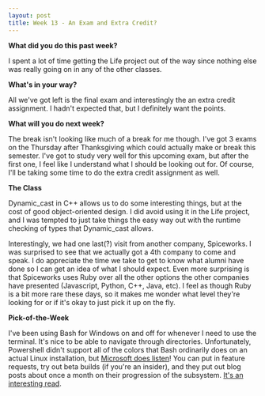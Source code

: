 ```yaml
---
layout: post
title: Week 13 - An Exam and Extra Credit?
---
```


**What did you do this past week?**

I spent a lot of time getting the Life project out of the way since nothing else was really going on in any of the other classes.

**What's in your way?**

All we've got left is the final exam and interestingly the an extra credit assignment. I hadn't expected that, but I definitely want the points.

**What will you do next week?**

The break isn't looking like much of a break for me though. I've got 3 exams on the Thursday after Thanksgiving which could actually make or break this semester. I've got to study very well for this upcoming exam, but after the first one, I feel like I understand what I should be looking out for. Of course, I'll be taking some time to do the extra credit assignment as well.

**The Class**

Dynamic_cast in C++ allows us to do some interesting things, but at the cost of good object-oriented design. I did avoid using it in the Life project, and I was tempted to just take things the easy way out with the runtime checking of types that Dynamic_cast allows. 

Interestingly, we had one last(?) visit from another company, Spiceworks. I was surprised to see that we actually got a 4th company to come and speak. I do appreciate the time we take to get to know what alumni have done so I can get an idea of what I should expect. Even more surprising is that Spiceworks uses Ruby over all the other options the other companies have presented (Javascript, Python, C++, Java, etc). I feel as though Ruby is a bit more rare these days, so it makes me wonder what level they're looking for or if it's okay to just pick it up on the fly. 

**Pick-of-the-Week**

I've been using Bash for Windows on and off for whenever I need to use the terminal. It's nice to be able to navigate through directories. Unfortunately, Powershell didn't support all of the colors that Bash ordinarily does on an actual Linux installation, but [Microsoft does listen](https://blogs.msdn.microsoft.com/commandline/2016/09/22/24-bit-color-in-the-windows-console/)! You can put in feature requests, try out beta builds (if you're an insider), and they put out blog posts about once a month on their progression of the subsystem. [It's an interesting read](https://blogs.msdn.microsoft.com/commandline/2016/11/17/do-not-change-linux-files-using-windows-apps-and-tools/).
